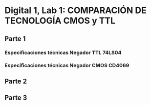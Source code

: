 # Digital 1, Lab 1: COMPARACIÓN DE TECNOLOGÍA CMOS y TTL

## Parte 1

### Especificaciones técnicas Negador TTL 74LS04
### Especificaciones técnicas Negador CMOS CD4069

## Parte 2




## Parte 3


